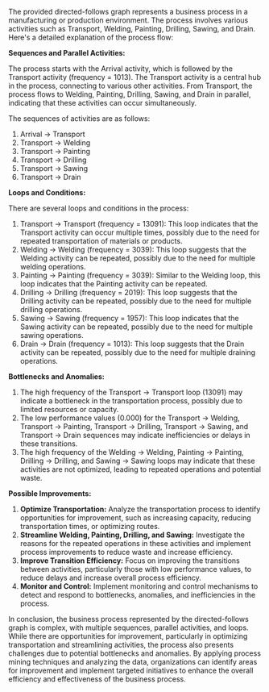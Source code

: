 The provided directed-follows graph represents a business process in a manufacturing or production environment. The process involves various activities such as Transport, Welding, Painting, Drilling, Sawing, and Drain. Here's a detailed explanation of the process flow:

**Sequences and Parallel Activities:**

The process starts with the Arrival activity, which is followed by the Transport activity (frequency = 1013). The Transport activity is a central hub in the process, connecting to various other activities. From Transport, the process flows to Welding, Painting, Drilling, Sawing, and Drain in parallel, indicating that these activities can occur simultaneously.

The sequences of activities are as follows:

1. Arrival -> Transport
2. Transport -> Welding
3. Transport -> Painting
4. Transport -> Drilling
5. Transport -> Sawing
6. Transport -> Drain

**Loops and Conditions:**

There are several loops and conditions in the process:

1. Transport -> Transport (frequency = 13091): This loop indicates that the Transport activity can occur multiple times, possibly due to the need for repeated transportation of materials or products.
2. Welding -> Welding (frequency = 3039): This loop suggests that the Welding activity can be repeated, possibly due to the need for multiple welding operations.
3. Painting -> Painting (frequency = 3039): Similar to the Welding loop, this loop indicates that the Painting activity can be repeated.
4. Drilling -> Drilling (frequency = 2019): This loop suggests that the Drilling activity can be repeated, possibly due to the need for multiple drilling operations.
5. Sawing -> Sawing (frequency = 1957): This loop indicates that the Sawing activity can be repeated, possibly due to the need for multiple sawing operations.
6. Drain -> Drain (frequency = 1013): This loop suggests that the Drain activity can be repeated, possibly due to the need for multiple draining operations.

**Bottlenecks and Anomalies:**

1. The high frequency of the Transport -> Transport loop (13091) may indicate a bottleneck in the transportation process, possibly due to limited resources or capacity.
2. The low performance values (0.000) for the Transport -> Welding, Transport -> Painting, Transport -> Drilling, Transport -> Sawing, and Transport -> Drain sequences may indicate inefficiencies or delays in these transitions.
3. The high frequency of the Welding -> Welding, Painting -> Painting, Drilling -> Drilling, and Sawing -> Sawing loops may indicate that these activities are not optimized, leading to repeated operations and potential waste.

**Possible Improvements:**

1. **Optimize Transportation:** Analyze the transportation process to identify opportunities for improvement, such as increasing capacity, reducing transportation times, or optimizing routes.
2. **Streamline Welding, Painting, Drilling, and Sawing:** Investigate the reasons for the repeated operations in these activities and implement process improvements to reduce waste and increase efficiency.
3. **Improve Transition Efficiency:** Focus on improving the transitions between activities, particularly those with low performance values, to reduce delays and increase overall process efficiency.
4. **Monitor and Control:** Implement monitoring and control mechanisms to detect and respond to bottlenecks, anomalies, and inefficiencies in the process.

In conclusion, the business process represented by the directed-follows graph is complex, with multiple sequences, parallel activities, and loops. While there are opportunities for improvement, particularly in optimizing transportation and streamlining activities, the process also presents challenges due to potential bottlenecks and anomalies. By applying process mining techniques and analyzing the data, organizations can identify areas for improvement and implement targeted initiatives to enhance the overall efficiency and effectiveness of the business process.
